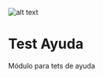 ﻿![alt text](https://i.postimg.cc/Yqq4ZT8n/mini-mercury.png)

Test Ayuda
==========

Módulo para tets de ayuda

